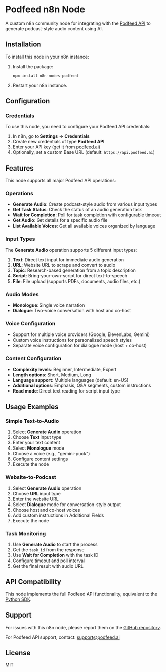 # Podfeed n8n Node

A custom n8n community node for integrating with the [Podfeed API](https://podfeed.ai) to generate podcast-style audio content using AI.

## Installation

To install this node in your n8n instance:

1. Install the package:
   ```bash
   npm install n8n-nodes-podfeed
   ```

2. Restart your n8n instance.

## Configuration

### Credentials

To use this node, you need to configure your Podfeed API credentials:

1. In n8n, go to **Settings** → **Credentials**
2. Create new credentials of type **Podfeed API**
3. Enter your API key (get it from [podfeed.ai](https://podfeed.ai))
4. Optionally, set a custom Base URL (default: `https://api.podfeed.ai`)

## Features

This node supports all major Podfeed API operations:

### Operations

- **Generate Audio**: Create podcast-style audio from various input types
- **Get Task Status**: Check the status of an audio generation task
- **Wait for Completion**: Poll for task completion with configurable timeout
- **Get Audio**: Get details for a specific audio file
- **List Available Voices**: Get all available voices organized by language

### Input Types

The **Generate Audio** operation supports 5 different input types:

1. **Text**: Direct text input for immediate audio generation
2. **URL**: Website URL to scrape and convert to audio
3. **Topic**: Research-based generation from a topic description
4. **Script**: Bring-your-own-script for direct text-to-speech
5. **File**: File upload (supports PDFs, documents, audio files, etc.)

### Audio Modes

- **Monologue**: Single voice narration
- **Dialogue**: Two-voice conversation with host and co-host

### Voice Configuration

- Support for multiple voice providers (Google, ElevenLabs, Gemini)
- Custom voice instructions for personalized speech styles
- Separate voice configuration for dialogue mode (host + co-host)

### Content Configuration

- **Complexity levels**: Beginner, Intermediate, Expert
- **Length options**: Short, Medium, Long
- **Language support**: Multiple languages (default: en-US)
- **Additional options**: Emphasis, Q&A segments, custom instructions
- **Read mode**: Direct text reading for script input type

## Usage Examples

### Simple Text-to-Audio

1. Select **Generate Audio** operation
2. Choose **Text** input type
3. Enter your text content
4. Select **Monologue** mode
5. Choose a voice (e.g., "gemini-puck")
6. Configure content settings
7. Execute the node

### Website-to-Podcast

1. Select **Generate Audio** operation
2. Choose **URL** input type
3. Enter the website URL
4. Select **Dialogue** mode for conversation-style output
5. Choose host and co-host voices
6. Add custom instructions in Additional Fields
7. Execute the node

### Task Monitoring

1. Use **Generate Audio** to start the process
2. Get the `task_id` from the response
3. Use **Wait for Completion** with the task ID
4. Configure timeout and poll interval
5. Get the final result with audio URL

## API Compatibility

This node implements the full Podfeed API functionality, equivalent to the [Python SDK](https://github.com/vmehmeri/podfeed-sdk-python).

## Support

For issues with this n8n node, please report them on the [GitHub repository](https://github.com/vmehmeri/podfeed-n8n-node).

For Podfeed API support, contact: support@podfeed.ai

## License

MIT

